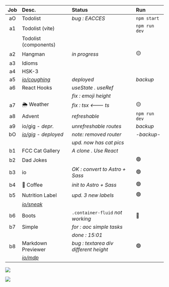 | Job     | Desc.                   | Status                                 | Run            |
| :-----: | :---------------------- | :------------------------------------- | :------------- |
| aO      | Todolist                | _bug : EACCES_                         | `npm start`
| a1      | Todolist (vite)         |                                        | `npm run dev`
| &#8203; | Todolist (components)   |                                        | 
| a2      | Hangman                 | _in progress_                          | :yellow_circle:
| a3      | Idioms                  |                                        | 
| a4      | HSK-3                   |                                        | 
| a5      | [*io/coughing*](https://nuoxoxo.github.io/coughing) | _deployed_ | _backup_
| a6      | React Hooks             | _useState . useRef_                    | 
| &#8203; |                         | _fix : emoji height_                   | 
| a7      | :sun_behind_rain_cloud: Weather |  _fix : tsx <--- ts_           | :yellow_circle:
| a8      | Advent                  | _refreshable_                          | `npm run dev` 
| a9      | io/gig - _depr._      | _unrefreshable routes_                   | _backup_
| bO      | [*io/gig*](https://nuoxoxo.github.io/gig) _- deployed_ | _note: removed router_ | _-backup-_
| &#8203; |                         | _upd. now has cat pics_                |
| b1      | FCC Cat Gallery         | _A clone . Use React_                  | 
| b2      | Dad Jokes               |                                        | :green_circle:
| b3      | io                      | _OK : convert to Astro + Sass_         | :green_circle:
| b4      | :bubble_tea: Coffee     | _init to Astro + Sass_                 | :green_circle:
| b5      | Nutrition Label         | _upd. 3 new labels_                    | :green_circle:
|| [*io/sneak*](https://nuoxoxo.github.io/sneak/)
| b6      | Boots                   | `.container-fluid` _not working_       | :red_circle:
| b7      | Simple                  | _for : aoc simple tasks_               | 
||| _done : 15:01_
| b8      | Markdown Previewer      | _bug : textarea div different height_  | :green_circle:
|| [*io/mdp*](https://nuoxoxo.github.io/mdp/)

![](https://i.imgur.com/2hQLua4.png)

![](https://i.imgur.com/Vi97P6T.jpg)
